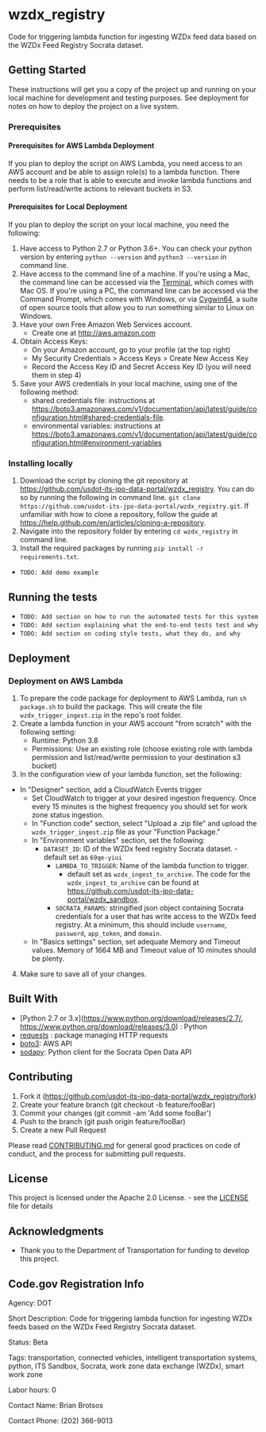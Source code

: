# wzdx_registry

Code for triggering lambda function for ingesting WZDx feed data based on the WZDx Feed Registry Socrata dataset.

## Getting Started

These instructions will get you a copy of the project up and running on your local machine for development and testing purposes. See deployment for notes on how to deploy the project on a live system.

### Prerequisites

#### Prerequisites for AWS Lambda Deployment

If you plan to deploy the script on AWS Lambda, you need access to an AWS account and be able to assign role(s) to a lambda function. There needs to be a role that is able to execute and invoke lambda functions and perform list/read/write actions to relevant buckets in S3.

#### Prerequisites for Local Deployment

If you plan to deploy the script on your local machine, you need the following:

1. Have access to Python 2.7 or Python 3.6+. You can check your python version by entering `python --version` and `python3 --version` in command line.
2. Have access to the command line of a machine. If you're using a Mac, the command line can be accessed via the [Terminal](https://support.apple.com/guide/terminal/welcome/mac), which comes with Mac OS. If you're using a PC, the command line can be accessed via the Command Prompt, which comes with Windows, or via [Cygwin64](https://www.cygwin.com/), a suite of open source tools that allow you to run something similar to Linux on Windows.
3. Have your own Free Amazon Web Services account.
	- Create one at http://aws.amazon.com
4.  Obtain Access Keys:
	- On your Amazon account, go to your profile (at the top right)
	- My Security Credentials > Access Keys > Create New Access Key
	- Record the Access Key ID and Secret Access Key ID (you will need them in step 4)
5. Save your AWS credentials in your local machine, using one of the following method:
	- shared credentials file: instructions at https://boto3.amazonaws.com/v1/documentation/api/latest/guide/configuration.html#shared-credentials-file.
	- environmental variables: instructions at https://boto3.amazonaws.com/v1/documentation/api/latest/guide/configuration.html#environment-variables

### Installing locally

1. Download the script by cloning the git repository at https://github.com/usdot-its-jpo-data-portal/wzdx_registry. You can do so by running the following in command line.
`git clone https://github.com/usdot-its-jpo-data-portal/wzdx_registry.git`. If unfamiliar with how to clone a repository, follow the guide at https://help.github.com/en/articles/cloning-a-repository.
2. Navigate into the repository folder by entering `cd wzdx_registry` in command line.
3. Install the required packages by running `pip install -r requirements.txt`.

- `TODO: Add demo example`

## Running the tests

- `TODO: Add section on how to run the automated tests for this system`
- `TODO: Add section explaining what the end-to-end tests test and why`
- `TODO: Add section on coding style tests, what they do, and why`

## Deployment

### Deployment on AWS Lambda

1. To prepare the code package for deployment to AWS Lambda, run `sh package.sh` to build the package. This will create the file `wzdx_trigger_ingest.zip` in the repo's root folder.
2. Create a lambda function in your AWS account "from scratch" with the following setting:
	- Runtime: Python 3.8
	- Permissions: Use an existing role (choose existing role with lambda permission and list/read/write permission to your destination s3 bucket)
3. In the configuration view of your lambda function, set the following:
  - In "Designer" section, add a CloudWatch Events trigger
	  - Set CloudWatch to trigger at your desired ingestion frequency. Once every 15 minutes is the highest frequency you should set for work zone status ingestion.
	- In "Function code" section, select "Upload a .zip file" and upload the `wzdx_trigger_ingest.zip` file as your "Function Package."
	- In "Environment variables" section, set the following:
	  - `DATASET_ID`: ID of the WZDx feed registry Socrata dataset.
			- default set as `69qe-yiui`
		- `LAMBDA_TO_TRIGGER`: Name of the lambda function to trigger.
			- default set as `wzdx_ingest_to_archive`. The code for the `wzdx_ingest_to_archive` can be found at https://github.com/usdot-its-jpo-data-portal/wzdx_sandbox.
		- `SOCRATA_PARAMS`: stringified json object containing Socrata credentials for a user that has write access to the WZDx feed registry. At a minimum, this should include `username`, `password`, `app_token`, and `domain`.
	- In "Basics settings" section, set adequate Memory and Timeout values. Memory of 1664 MB and Timeout value of 10 minutes should be plenty.
4. Make sure to save all of your changes.


## Built With

* [Python 2.7 or 3.x](https://www.python.org/download/releases/2.7/, https://www.python.org/download/releases/3.0) : Python
* [requests](https://pypi.org/project/requests/) : package managing HTTP requests
* [boto3](https://boto3.amazonaws.com/v1/documentation/api/latest/index.html?id=docs_gateway): AWS API
* [sodapy](https://github.com/xmunoz/sodapy): Python client for the Socrata Open Data API

## Contributing

1. Fork it (https://github.com/usdot-its-jpo-data-portal/wzdx_registry/fork)
2. Create your feature branch (git checkout -b feature/fooBar)
3. Commit your changes (git commit -am 'Add some fooBar')
4. Push to the branch (git push origin feature/fooBar)
5. Create a new Pull Request

Please read [CONTRIBUTING.md](https://gist.github.com/PurpleBooth/b24679402957c63ec426) for general good practices on code of conduct, and the process for submitting pull requests.

## License

This project is licensed under the Apache 2.0 License. - see the [LICENSE](LICENSE) file for details

## Acknowledgments

* Thank you to the Department of Transportation for funding to develop this project.

## Code.gov Registration Info

Agency: DOT

Short Description: Code for triggering lambda function for ingesting WZDx feeds based on the WZDx Feed Registry Socrata dataset.

Status: Beta

Tags: transportation, connected vehicles, intelligent transportation systems, python, ITS Sandbox, Socrata, work zone data exchange (WZDx), smart work zone

Labor hours: 0

Contact Name: Brian Brotsos

Contact Phone: (202) 366-9013
